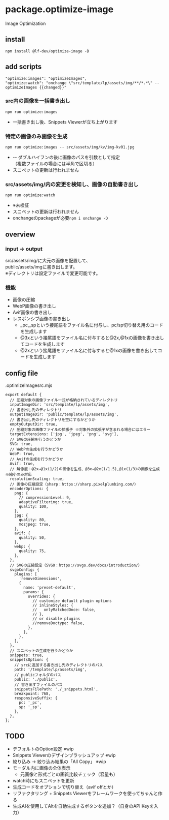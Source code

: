 # package.optimize-image
Image Optimization

## install
```
npm install @lf-dev/optimize-image -D
```

## add scripts

```
"optimize:images": "optimizeImages",
"optimize:watch": "onchange \"src/template/lp/assets/img/**/*.*\" -- optimizeImages {{changed}}"
```

### src内の画像を一括書き出し
```
npm run optimize:images
```
 - 一括書き出し後、Snippets Viewerが立ち上がります

### 特定の画像のみ画像を生成
```
npm run optimize:images -- src/assets/img/kv/img-kv01.jpg
```
 - -- ダブルハイフンの後に画像のパスを引数として指定  
（複数ファイルの場合には半角で区切る）
 - スニペットの更新は行われません

### src/assets/img/内の変更を検知し、画像の自動書き出し
```
npm run optimize:watch
```
 - ※未検証
 - スニペットの更新は行われません
 - onchangeのpackageが必要```npm i onchange -D```


## overview

### input → output
src/assets/img/に大元の画像を配置して、   
public/assets/imgに書き出します。  
※ディレクトリは設定ファイルで変更可能です。

### 機能
 - 画像の圧縮
 - WebP画像の書き出し
 - Avif画像の書き出し
 - レスポンシブ画像の書き出し
    - _pc,_spという接尾語をファイル名に付与し、pc/sp切り替え用のコードを生成します
    - @3xという接尾語をファイル名に付与すると@2x,@1xの画像を書き出してコードを生成します
    - @2xという接尾語をファイル名に付与すると@1xの画像を書き出してコードを生成します



## config file
.optimizeImagesrc.mjs
```
export default {
  // 圧縮対象の画像ファイル一式が格納されているディレクトリ
  inputImageDir: 'src/template/lp/assets/img',
  // 書き出し先のディレクトリ
  outputImageDir: 'public/template/lp/assets/img',
  // 書き出し先のディレクトリを空にするかどうか
  emptyOutputDir: true,
  // 圧縮対象の画像ファイルの拡張子 ※対象外の拡張子が含まれる場合にはエラー
  targetExtensions: ['jpg', 'jpeg', 'png', 'svg'],
  // SVGの圧縮を行うかどうか
  SVG: true,
  // WebPの生成を行うかどうか
  WebP: true,
  // Avifの生成を行うかどうか
  Avif: true,
  // 解像度：@2x→@1x(1/2)の画像を生成、@3x→@2x(1/1.5),@1x(1/3)の画像を生成 ※縮小のみ対応
  resolutionScaling: true,
  // 画像の圧縮設定（sharp：https://sharp.pixelplumbing.com/）
  encoderOptions: {
    png: {
      // compressionLevel: 9,
      adaptiveFiltering: true,
      quality: 100,
    },
    jpg: {
      quality: 80,
      mozjpeg: true,
    },
    avif: {
      quality: 50,
    },
    webp: {
      quality: 75,
    },
  },
  // SVGの圧縮設定（SVGO：https://svgo.dev/docs/introduction/）
  svgoConfig: {
    plugins: [
      'removeDimensions',
      {
        name: 'preset-default',
        params: {
          overrides: {
            // customize default plugin options
            // inlineStyles: {
            //   onlyMatchedOnce: false,
            // },
            // or disable plugins
            //removeDoctype: false,
          },
        },
      },
    ],
  },
  // スニペットの生成を行うかどうか
  snippets: true,
  snippetsOption: {
    // srcに追加する書き出し先のディレクトリのパス
    path: '/template/lp/assets/img',
    // publicフォルダのパス
    public: './public',
    // 書き出すファイルのパス
    snippetsFilePath: './_snippets.html',
    breakpoint: 768,
    responsiveSuffix: {
      pc: '_pc',
      sp: '_sp',
    },
  },
};
```


## TODO
 - デフォルトのOption設定 ※wip
 - Snippets Viewerのデザインブラッシュアップ ※wip
 - 絞り込み → 絞り込み結果の「All Copy」 ※wip
 - モーダル内に画像の全体表示
   - 元画像と形式ごとの画質比較チェック（容量も）
 - watch時にもスニペットを更新
 - 生成コードをオプションで切り替え（avif offとか）
 - リファクタリング + Snippets Viewerをフレームワークを使ってちゃんと作る
 - 生成AIを使用してAltを自動生成するボタンを追加？（自身のAPI Keyを入力）
